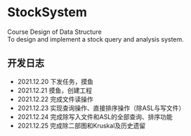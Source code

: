 # StockSystem
Course Design of Data Structure  
To design and implement a stock query and analysis system.

## 开发日志
- 2021.12.20 下发任务，摸鱼
- 2021.12.21 摸鱼，创建工程
- 2021.12.22 完成文件读操作
- 2021.12.23 实现查询操作、直接排序操作（除ASL与写文件）
- 2021.12.24 完成除写入文件和ASL的全部查询、排序功能
- 2021.12.25 完成除二部图和Kruskal及历史遗留
